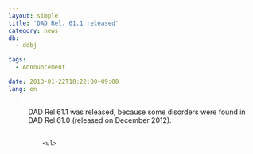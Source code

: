 ```yaml
---
layout: simple
title: 'DAD Rel. 61.1 released'
category: news
db:
  - ddbj

tags:
  - Announcement

date: 2013-01-22T18:22:00+09:00
lang: en
---
```


<dl>
    <dd>DAD Rel.61.1 was released, because some disorders were found in DAD Rel.61.0 (released on December 2012).<br><br>

        <ul>
